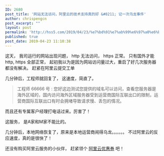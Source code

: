 ```yaml
---
ID: 2680
post_title: '网站无法访问，阿里云的技术支持真的好 &#8211; 记一次乌龙事件'
author: chrispengcn
post_excerpt: ""
layout: post
permalink: 'http://hss5.com/2019/04/23/%e7%bd%91%e7%ab%99%e6%97%a0%e6%b3%95%e8%ae%bf%e9%97%ae%ef%bc%8c%e9%98%bf%e9%87%8c%e4%ba%91%e7%9a%84%e6%8a%80%e6%9c%af%e6%94%af%e6%8c%81%e7%9c%9f%e7%9a%84%e5%a5%bd-%e8%ae%b0%e4%b8%80%e6%ac%a1/'
published: true
post_date: 2019-04-23 11:10:38
---
```

这天， 我司运行的网站出现问题， http 无法访问， https 正常。 只有国外才能http, https 全部正常，  起初我以为是因为网站访问量过大，重启了好几次服务器都没有解决。
赶紧在阿里云提交工单

几分钟后，工程师就回复了， 这速度，简直了。

<blockquote>工程师 66666 号 :    您好这边测试您提供的域名可以访问，查看您服务器是海外区域的，国内访问海外区域服务器受到运营商国际互联出口的限制，运营商国际互联出口有时会拥堵导致请求慢、丢包的情况。  </blockquote>


而且还有专属客户经理打电话过来。厉害了！

这服务， 是A家和M家不能比的。 

几分钟后，本地网络恢复了，原来是本地运营商闹得乌龙。。。。。。 不过阿里云的反应速度，真的是很快了！

还没有购买阿里云服务的小伙伴， 赶紧领个 <a href="http://hss5.com/aliyun-coupon">阿里云优惠券</a> 吧！